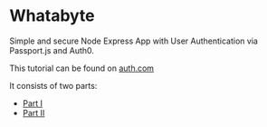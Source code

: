 # Whatabyte

Simple and secure Node Express App with User Authentication via Passport.js and Auth0.

This tutorial can be found on [auth.com](https://auth0.com/)

It consists of two parts:
- [Part I](https://auth0.com/blog/create-a-simple-and-stylish-node-express-app/)
- [Part II](https://auth0.com/blog/create-a-simple-and-secure-node-express-app/)